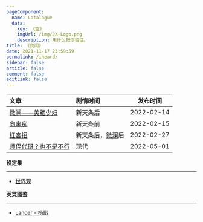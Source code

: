 ```yaml
---
pageComponent: 
  name: Catalogue
  data: 
    key: 《空》
    imgUrl: /img/JX-Logo.png
    description: 用什么把你留住。
title: 《我闻》
date: 2021-11-17 23:59:59
permalink: /iheard/
sidebar: false
article: false
comment: false
editLink: false
---
```


|文章|剧情时间|发布时间|
|:---|:---|:---:|
|[微澜——美艳少妇](/pages/a2fb93/)|新天条后|2022-02-14|
|[向来痴](/pages/840c5e/)|新天条前|2022-02-15|
|[红杏招](/pages/b42f5d/)|新天条后，[微澜](/pages/a2fb93/)后|2022-02-27|
|[师侄代班？也不是不行](/pages/bbc7f3/)|现代|2022-05-01|

**设定集**

---

- [世界观](/iheardset/)

**英灵图鉴**

---

- [Lancer - 杨戬](/iheardset/yangjian/)
